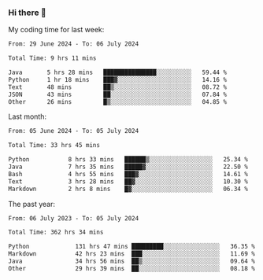 ### Hi there 👋

My coding time for last week:

<!--START_SECTION:week-->

```txt
From: 29 June 2024 - To: 06 July 2024

Total Time: 9 hrs 11 mins

Java       5 hrs 28 mins   ███████████████░░░░░░░░░░   59.44 %
Python     1 hr 18 mins    ███▓░░░░░░░░░░░░░░░░░░░░░   14.16 %
Text       48 mins         ██▒░░░░░░░░░░░░░░░░░░░░░░   08.72 %
JSON       43 mins         ██░░░░░░░░░░░░░░░░░░░░░░░   07.84 %
Other      26 mins         █▒░░░░░░░░░░░░░░░░░░░░░░░   04.85 %
```

<!--END_SECTION:week-->

Last month:

<!--START_SECTION:month-->

```txt
From: 05 June 2024 - To: 05 July 2024

Total Time: 33 hrs 45 mins

Python           8 hrs 33 mins   ██████▒░░░░░░░░░░░░░░░░░░   25.34 %
Java             7 hrs 35 mins   █████▓░░░░░░░░░░░░░░░░░░░   22.50 %
Bash             4 hrs 55 mins   ███▓░░░░░░░░░░░░░░░░░░░░░   14.61 %
Text             3 hrs 28 mins   ██▓░░░░░░░░░░░░░░░░░░░░░░   10.30 %
Markdown         2 hrs 8 mins    █▓░░░░░░░░░░░░░░░░░░░░░░░   06.34 %
```

<!--END_SECTION:month-->

The past year:

<!--START_SECTION:year-->

```txt
From: 06 July 2023 - To: 05 July 2024

Total Time: 362 hrs 34 mins

Python             131 hrs 47 mins █████████░░░░░░░░░░░░░░░░   36.35 %
Markdown           42 hrs 23 mins  ███░░░░░░░░░░░░░░░░░░░░░░   11.69 %
Java               34 hrs 56 mins  ██▒░░░░░░░░░░░░░░░░░░░░░░   09.64 %
Other              29 hrs 39 mins  ██░░░░░░░░░░░░░░░░░░░░░░░   08.18 %
```

<!--END_SECTION:year-->
